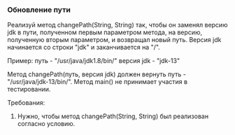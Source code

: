 
### Обновление пути

Реализуй метод changePath(String, String) так, чтобы он заменял версию jdk в пути, полученном первым параметром метода, на версию, полученную
вторым параметром, и возвращал новый путь.
Версия jdk начинается со строки &quot;jdk&quot; и заканчивается на &quot;/&quot;.

Пример:
путь - &quot;/usr/java/jdk1.8/bin/&quot;
версия jdk - &quot;jdk-13&quot;

Метод changePath(путь, версия jdk) должен вернуть путь - &quot;/usr/java/jdk-13/bin/&quot;.
Метод main() не принимает участия в тестировании.


Требования:
1.	Нужно, чтобы метод changePath(String, String) был реализован согласно условию.


